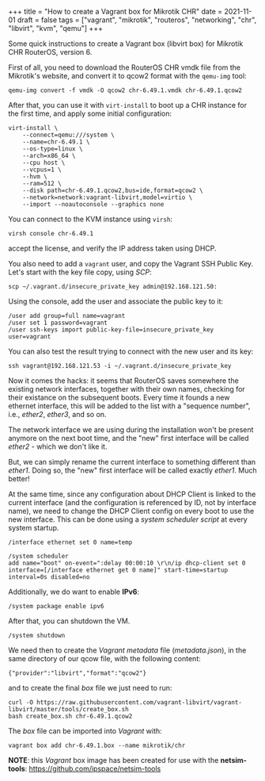 +++
title = "How to create a Vagrant box for Mikrotik CHR"
date = 2021-11-01
draft = false
tags = ["vagrant", "mikrotik", "routeros", "networking", "chr", "libvirt", "kvm", "qemu"]
+++

Some quick instructions to create a Vagrant box (libvirt box) for Mikrotik CHR RouterOS, version 6.

First of all, you need to download the RouterOS CHR vmdk file from the Mikrotik's website, and convert it to qcow2 format with the `qemu-img` tool:

```
qemu-img convert -f vmdk -O qcow2 chr-6.49.1.vmdk chr-6.49.1.qcow2
```

After that, you can use it with `virt-install` to boot up a CHR instance for the first time, and apply some initial configuration:

```
virt-install \
    --connect=qemu:///system \
    --name=chr-6.49.1 \
    --os-type=linux \
    --arch=x86_64 \
    --cpu host \
    --vcpus=1 \
    --hvm \
    --ram=512 \
    --disk path=chr-6.49.1.qcow2,bus=ide,format=qcow2 \
    --network=network:vagrant-libvirt,model=virtio \
    --import --noautoconsole --graphics none
```

You can connect to the KVM instance using `virsh`:

```
virsh console chr-6.49.1
```
accept the license, and verify the IP address taken using DHCP.

You also need to add a `vagrant` user, and copy the Vagrant SSH Public Key. Let's start with the key file copy, using *SCP*:

```
scp ~/.vagrant.d/insecure_private_key admin@192.168.121.50:
```

Using the console, add the user and associate the public key to it:
```
/user add group=full name=vagrant
/user set 1 password=vagrant
/user ssh-keys import public-key-file=insecure_private_key user=vagrant
```

You can also test the result trying to connect with the new user and its key:
```
ssh vagrant@192.168.121.53 -i ~/.vagrant.d/insecure_private_key
```

Now it comes the hacks: it seems that RouterOS saves somewhere the existing network interfaces, together with their own names, checking for their existance on the subsequent boots.
Every time it founds a new ethernet interface, this will be added to the list with a "sequence number", i.e., *ether2*, *ether3*, and so on.

The network interface we are using during the installation won't be present anymore on the next boot time, and the "new" first interface will be called *ether2* - which we don't like it.

But, we can simply rename the current interface to something different than *ether1*. Doing so, the "new" first interface will be called exactly *ether1*. Much better!

At the same time, since any configuration about DHCP Client is linked to the current interface (and the configuration is referenced by ID, not by interface name), we need to change the DHCP Client config on every boot to use the new interface.
This can be done using a *system scheduler script* at every system startup.

```
/interface ethernet set 0 name=temp

/system scheduler
add name="boot" on-event=":delay 00:00:10 \r\n/ip dhcp-client set 0 interface=[/interface ethernet get 0 name]" start-time=startup interval=0s disabled=no
```

Additionally, we do want to enable **IPv6**:

```
/system package enable ipv6
```

After that, you can shutdown the VM.
```
/system shutdown
```

We need then to create the *Vagrant* *metadata* file (*metadata.json*), in the same directory of our qcow file, with the following content:

```
{"provider":"libvirt","format":"qcow2"}
```

and to create the final *box* file we just need to run:
```
curl -O https://raw.githubusercontent.com/vagrant-libvirt/vagrant-libvirt/master/tools/create_box.sh
bash create_box.sh chr-6.49.1.qcow2
```

The *box* file can be imported into *Vagrant* with:
```
vagrant box add chr-6.49.1.box --name mikrotik/chr
```

**NOTE**: this *Vagrant* box image has been created for use with the **netsim-tools**: https://github.com/ipspace/netsim-tools